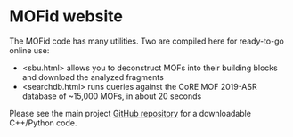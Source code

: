 # MOFid website

The MOFid code has many utilities.  Two are compiled here for ready-to-go online use:

* <sbu.html> allows you to deconstruct MOFs into their building blocks and download the analyzed fragments
* <searchdb.html> runs queries against the CoRE MOF 2019-ASR database of ~15,000 MOFs, in about 20 seconds

Please see the main project [GitHub repository](https://github.com/snurr-group/mofid) for a downloadable C++/Python code.
